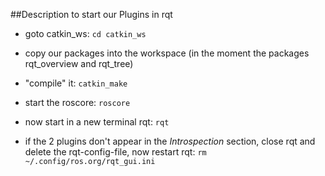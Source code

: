 ##Description to start our Plugins in rqt
* goto catkin_ws:
`cd catkin_ws`

* copy our packages into the workspace (in the moment the packages rqt_overview and rqt_tree)


* "compile" it: 
`catkin_make`

* start the roscore: 
`roscore`

* now start in a new terminal rqt:
`rqt`

* if the 2 plugins don't appear in the *Introspection* section, close rqt and delete the rqt-config-file, now restart rqt: `rm ~/.config/ros.org/rqt_gui.ini`

